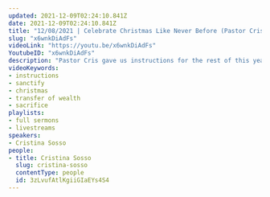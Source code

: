 ```yaml
---
updated: 2021-12-09T02:24:10.841Z
date: 2021-12-09T02:24:10.841Z
title: "12/08/2021 | Celebrate Christmas Like Never Before (Pastor Cristina Sosso)"
slug: "x6wnkDiAdFs"
videoLink: "https://youtu.be/x6wnkDiAdFs"
YoutubeID: "x6wnkDiAdFs"
description: "Pastor Cris gave us instructions for the rest of this year and told us to get excited for Christmas! She said to sanctify yourself to prepare for the new year ahead. We want to make it to the next level before this year ends! She also instructed us to celebrate this Christmas like never before. She gave examples like decorating or setting up lights for Jesus. She also mentioned to offer ourselves as a living sacrifice to God.\n"
videoKeywords:
- instructions
- sanctify
- christmas
- transfer of wealth
- sacrifice
playlists:
- full sermons
- livestreams
speakers:
- Cristina Sosso
people:
- title: Cristina Sosso
  slug: cristina-sosso
  contentType: people
  id: 3zLvufAtlKgiiGIaEYs4S4
---
```

